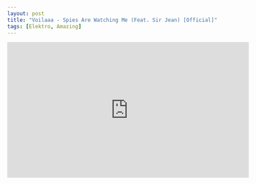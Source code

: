 ```yaml
---
layout: post
title: "Voilaaa - Spies Are Watching Me (Feat. Sir Jean) [Official]"
tags: [Elektro, Amazing]
---
```

<iframe width="560" height="315" src="https://www.youtube.com/embed/yfyulOH4ySc" frameborder="0" allow="accelerometer; autoplay; encrypted-media; gyroscope; picture-in-picture" allowfullscreen></iframe>

